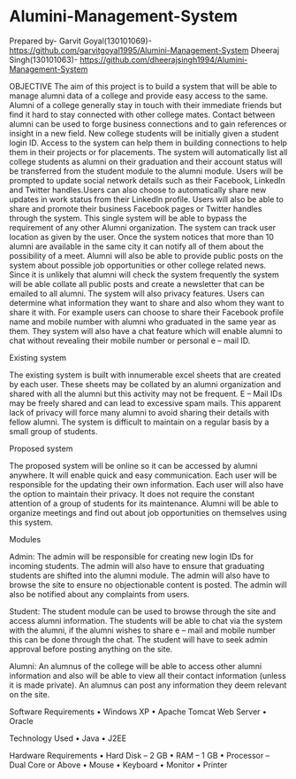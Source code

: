 # Alumini-Management-System
Prepared by- 
Garvit Goyal(130101069)- https://github.com/garvitgoyal1995/Alumini-Management-System
Dheeraj Singh(130101063)- https://github.com/dheerajsingh1994/Alumini-Management-System

OBJECTIVE
	The aim of this project is to build a system that will be able to manage alumni data of a college and provide easy access to the same. Alumni of a college generally stay in touch with their immediate friends but find it hard to stay connected with other college mates. Contact between alumni can be used to forge business connections and to gain references or insight in a new field.
	New college students will be initially given a student login ID. Access to the system can help them in building connections to help them in their projects or for placements.
	The system will automatically list all college students as alumni on their graduation and their account status will be transferred from the student module to the alumni module. Users will be prompted to update social network details such as their Facebook, LinkedIn and Twitter handles.Users can also choose to automatically share new updates in work status from their LinkedIn profile. Users will also be able to share and promote their business Facebook pages or Twitter handles through the system.
	This single system will be able to bypass the requirement of any other Alumni organization. The system can track user location as given by the user. Once the system notices that more than 10 alumni are available in the same city it can notify all of them about the possibility of a meet.
	Alumni will also be able to provide public posts on the system about possible job opportunities or other college related news. Since it is unlikely that alumni will check the system frequently the system will be able collate all public posts and create a newsletter that can be emailed to all alumni.
	The system will also privacy features. Users can determine what information they want to share and also whom they want to share it with. For example users can choose to share their Facebook profile name and mobile number with alumni who graduated in the same year as them. They system will also have a chat feature which will enable alumni to chat without revealing their mobile number or personal e – mail ID.

Existing system
	
  The existing system is built with innumerable excel sheets that are created by each user. These sheets may be collated by an alumni organization and shared with all the alumni but this activity may not be frequent. E – Mail IDs may be freely shared and can lead to excessive spam mails. This apparent lack of privacy will force many alumni to avoid sharing their details with fellow alumni. The system is difficult to maintain on a regular basis by a small group of students.

Proposed system
	
  The proposed system will be online so it can be accessed by alumni anywhere. It will enable quick and easy communication. Each user will be responsible for the updating their own information. Each user will also have the option to maintain their privacy. It does not require the constant attention of a group of students for its maintenance. Alumni will be able to organize meetings and find out about job opportunities on themselves using this system.

Modules

Admin: The admin will be responsible for creating new login IDs for incoming students. The admin will also have to ensure that graduating students are shifted into the alumni module. The admin will also have to browse the site to ensure no objectionable content is posted. The admin will also be notified about any complaints from users.

Student: The student module can be used to browse through the site and access alumni information. The students will be able to chat via the system with the alumni, if the alumni wishes to share e – mail and mobile number this can be done through the chat. The student will have to seek admin approval before posting anything on the site.

Alumni: An alumnus of the college will be able to access other alumni information and also will be able to view all their contact information (unless it is made private). An alumnus can post any information they deem relevant on the site.

Software Requirements
•	Windows XP
•	Apache Tomcat Web Server
•	Oracle

Technology Used
•	Java
•	J2EE

Hardware Requirements
•	Hard Disk – 2 GB
•	RAM – 1 GB
•	Processor – Dual Core or Above
•	Mouse
•	Keyboard
•	Monitor
•	Printer



